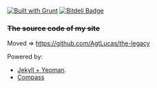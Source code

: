 [![Built with Grunt](https://cdn.gruntjs.com/builtwith.png)](http://gruntjs.com/) [![Bitdeli Badge](https://d2weczhvl823v0.cloudfront.net/AgtLucas/agtlucas/trend.png)](https://bitdeli.com/free "Bitdeli Badge")

### ~~The source code of my site~~ 
Moved => https://github.com/AgtLucas/the-legacy

Powered by:

* [Jekyll + Yeoman](https://github.com/robwierzbowski/generator-jekyllrb).
* [Compass](http://compass-style.org/)
